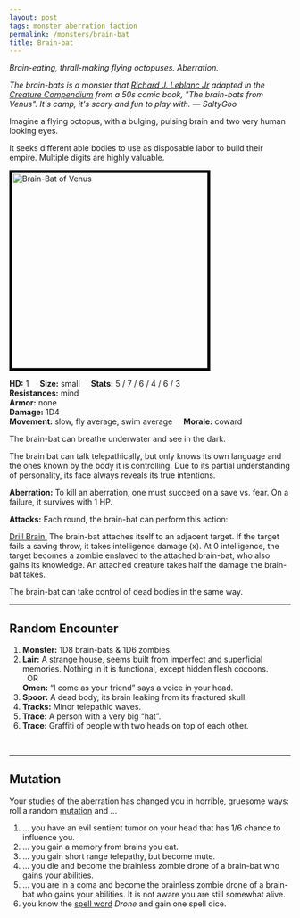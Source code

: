 ```yaml
---
layout: post
tags: monster aberration faction
permalink: /monsters/brain-bat
title: Brain-bat
---
```


*Brain-eating, thrall-making flying octopuses. Aberration.*

<span class="alchemy"> *The brain-bats is a monster that [Richard J. Leblanc Jr](http://savevsdragon.blogspot.com/) adapted in the [Creature Compendium](https://www.drivethrurpg.com/product/147588/CC1-Creature-Compendium) from a 50s comic book, "The brain-bats from Venus". It's camp, it's scary and fun to play with. — SaltyGoo* </span>

Imagine a flying octopus, with a bulging, pulsing brain and two very human looking eyes.

It seeks different able bodies to use as disposable labor to build their empire. Multiple digits are highly valuable. <br>

<img src="https://images-wixmp-ed30a86b8c4ca887773594c2.wixmp.com/f/df4211bd-4384-4157-9adf-b0e0d5014178/d3f8x2p-92bd8a04-5a63-4704-bb71-0a3f97bef9f6.jpg?token=eyJ0eXAiOiJKV1QiLCJhbGciOiJIUzI1NiJ9.eyJzdWIiOiJ1cm46YXBwOiIsImlzcyI6InVybjphcHA6Iiwib2JqIjpbW3sicGF0aCI6IlwvZlwvZGY0MjExYmQtNDM4NC00MTU3LTlhZGYtYjBlMGQ1MDE0MTc4XC9kM2Y4eDJwLTkyYmQ4YTA0LTVhNjMtNDcwNC1iYjcxLTBhM2Y5N2JlZjlmNi5qcGcifV1dLCJhdWQiOlsidXJuOnNlcnZpY2U6ZmlsZS5kb3dubG9hZCJdfQ.J30EMj_PG5CUGFciHxu-jfrEaX0dWEZfbbquFRaj_NY" alt="Brain-Bat of Venus"  height="350px" style="border:5px solid black">

**HD:** 1  &nbsp; &nbsp;  **Size:** small &nbsp; &nbsp; **Stats:** 5 / 7 / 6 / 4 / 6 / 3 <br>
**Resistances:** mind <br>
**Armor:** none <br>
**Damage:** 1D4 <br>
**Movement:** slow, fly average, swim average &nbsp; &nbsp; **Morale:** coward <br>

The brain-bat can breathe underwater and see in the dark.

The brain bat can talk telepathically, but only knows its own language and the ones known by the body it is controlling. Due to its partial understanding of personality, its face always reveals its true intentions.

**Aberration:** To kill an aberration, one must succeed on a save vs. fear. On a failure, it survives with 1 HP.

**Attacks:** Each round, the brain-bat can perform this action:

<ins>Drill Brain.</ins> The brain-bat attaches itself to an adjacent target. If the target fails a saving throw, it takes intelligence damage (x). At 0 intelligence, the target becomes a zombie enslaved to the attached brain-bat, who also gains its knowledge. An attached creature takes half the damage the brain-bat takes.

The brain-bat can take control of dead bodies in the same way.
<br>

---

## Random Encounter

1. **Monster:** 1D8 brain-bats & 1D6 zombies.
1. **Lair:** A strange house, seems built from imperfect and superficial memories. Nothing in it is functional, except hidden flesh cocoons. <br>	&nbsp; OR <br>	**Omen:** “I come as your friend” says a voice in your head.
1. **Spoor:** A dead body, its brain leaking from its fractured skull.
1. **Tracks:** Minor telepathic waves.
1. **Trace:** A person with a very big “hat”.
1. **Trace:** Graffiti of people with two heads on top of each other.

<br>

---

## Mutation

Your studies of the aberration has changed you in horrible, gruesome ways: roll a random [mutation](https://coinsandscrolls.blogspot.com/2018/01/osr-1d500-biological-mutations.html) and ...

1. ... you have an evil sentient tumor on your head that has 1/6 chance to influence you.
1. ... you gain a memory from brains you eat. 
1. ... you gain short range telepathy, but become mute.
1. ... you die and become the brainless zombie drone of a brain-bat who gains your abilities.
1. ... you are in a coma and become the brainless zombie drone of a brain-bat who gains your abilities. It is not aware you are still somewhat alive.
1. you know the [spell word](https://saltygoo.github.io/class/magic-user#spell-words) *Drone* and gain one spell dice.

